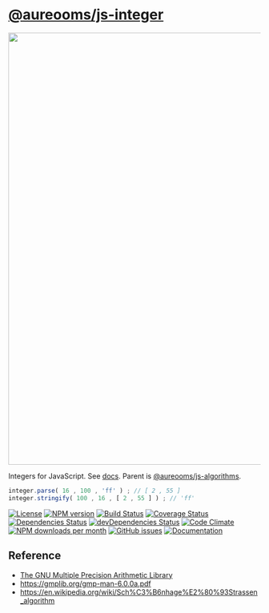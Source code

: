 [@aureooms/js-integer](https://aureooms.github.io/js-integer)
==

<img src="https://upload.wikimedia.org/wikipedia/commons/c/c1/Latex_integers.svg" width="864">

Integers for JavaScript.
See [docs](https://aureooms.github.io/js-integer).
Parent is [@aureooms/js-algorithms](https://github.com/aureooms/js-integer).

```js
integer.parse( 16 , 100 , 'ff' ) ; // [ 2 , 55 ]
integer.stringify( 100 , 16 , [ 2 , 55 ] ) ; // 'ff'
```

[![License](https://img.shields.io/github/license/aureooms/js-integer.svg?style=flat)](https://raw.githubusercontent.com/aureooms/js-integer/master/LICENSE)
[![NPM version](https://img.shields.io/npm/v/@aureooms/js-integer.svg?style=flat)](https://www.npmjs.org/package/@aureooms/js-integer)
[![Build Status](https://img.shields.io/travis/aureooms/js-integer.svg?style=flat)](https://travis-ci.org/aureooms/js-integer)
[![Coverage Status](https://img.shields.io/coveralls/aureooms/js-integer.svg?style=flat)](https://coveralls.io/r/aureooms/js-integer)
[![Dependencies Status](https://img.shields.io/david/aureooms/js-integer.svg?style=flat)](https://david-dm.org/aureooms/js-integer#info=dependencies)
[![devDependencies Status](https://img.shields.io/david/dev/aureooms/js-integer.svg?style=flat)](https://david-dm.org/aureooms/js-integer#info=devDependencies)
[![Code Climate](https://img.shields.io/codeclimate/github/aureooms/js-integer.svg?style=flat)](https://codeclimate.com/github/aureooms/js-integer)
[![NPM downloads per month](https://img.shields.io/npm/dm/@aureooms/js-integer.svg?style=flat)](https://www.npmjs.org/package/@aureooms/js-integer)
[![GitHub issues](https://img.shields.io/github/issues/aureooms/js-integer.svg?style=flat)](https://github.com/aureooms/js-integer/issues)
[![Documentation](https://aureooms.github.io/js-integer/badge.svg)](https://aureooms.github.io/js-integer/source.html)


## Reference

 - [The GNU Multiple Precision Arithmetic Library](https://gmplib.org/)
 - https://gmplib.org/gmp-man-6.0.0a.pdf
 - https://en.wikipedia.org/wiki/Sch%C3%B6nhage%E2%80%93Strassen_algorithm
